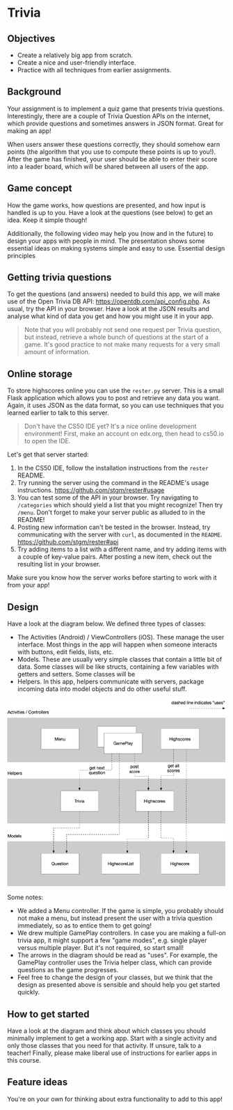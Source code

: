 # Trivia

## Objectives

- Create a relatively big app from scratch.
- Create a nice and user-friendly interface.
- Practice with all techniques from earlier assignments.

## Background

Your assignment is to implement a quiz game that presents trivia questions. Interestingly, there are a couple of Trivia Question APIs on the internet, which provide questions and sometimes answers in JSON format. Great for making an app!

When users answer these questions correctly, they should somehow earn points (the algorithm that you use to compute these points is up to you!). After the game has finished, your user should be able to enter their score into a leader board, which will be shared between all users of the app. 

## Game concept

How the game works, how questions are presented, and how input is handled is up to you. Have a look at the questions (see below) to get an idea. Keep it simple though!

Additionally, the following video may help you (now and in the future) to design your apps with people in mind. The presentation shows some essential ideas on making systems simple and easy to use. Essential design principles

## Getting trivia questions

To get the questions (and answers) needed to build this app, we will make use of the Open Trivia DB API: https://opentdb.com/api_config.php. As usual, try the API in your browser. Have a look at the JSON results and analyse what kind of data you get and how you might use it in your app.

> Note that you will probably not send one request per Trivia question, but instead, retrieve a whole bunch of questions at the start of a game. It's good practice to not make many requests for a very small amount of information.

## Online storage

To store highscores online you can use the `rester.py` server. This is a small Flask application which allows you to post and retrieve any data you want. Again, it uses JSON as the data format, so you can use techniques that you learned earlier to talk to this server.

> Don't have the CS50 IDE yet? It's a nice online development environment! First, make an account on edx.org, then head to cs50.io to open the IDE.

Let's get that server started:

1. In the CS50 IDE, follow the installation instructions from the `rester` README.
2. Try running the server using the command in the README's usage instructions. https://github.com/stgm/rester#usage
3. You can test some of the API in your browser. Try navigating to `/categories` which should yield a list that you might recognize! Then try `/menu`. Don't forget to make your server public as alluded to in the README!
4. Posting new information can't be tested in the browser. Instead, try communicating with the server with `curl`, as documented in the `README`. https://github.com/stgm/rester#api
5. Try adding items to a list with a different name, and try adding items with a couple of key-value pairs. After posting a new item, check out the resulting list in your browser.

Make sure you know how the server works before starting to work with it from your app!

## Design

Have a look at the diagram below. We defined three types of classes:

- The Activities (Android) / ViewControllers (iOS). These manage the user interface. Most things in the app will happen when someone interacts with buttons, edit fields, lists, etc.
- Models. These are usually very simple classes that contain a little bit of data. Some classes will be like structs, containing a few variables with getters and setters. Some classes will be 
- Helpers. In this app, helpers communicate with servers, package incoming data into model objects and do other useful stuff.

![](trivia.png)

Some notes:

- We added a Menu controller. If the game is simple, you probably should not make a menu, but instead present the user with a trivia question immediately, so as to entice them to get going!
- We drew multiple GamePlay controllers. In case you are making a full-on trivia app, it might support a few "game modes", e.g. single player versus multiple player. But it's not required, so start small!
- The arrows in the diagram should be read as "uses". For example, the GamePlay controller uses the Trivia helper class, which can provide questions as the game progresses.
- Feel free to change the design of your classes, but we think that the design as presented above is sensible and should help you get started quickly.

## How to get started

Have a look at the diagram and think about which classes you should minimally implement to get a working app. Start with a single activity and only those classes that you need for that activity. If unsure, talk to a teacher! Finally, please make liberal use of instructions for earlier apps in this course.

## Feature ideas

You're on your own for thinking about extra functionality to add to this app!
